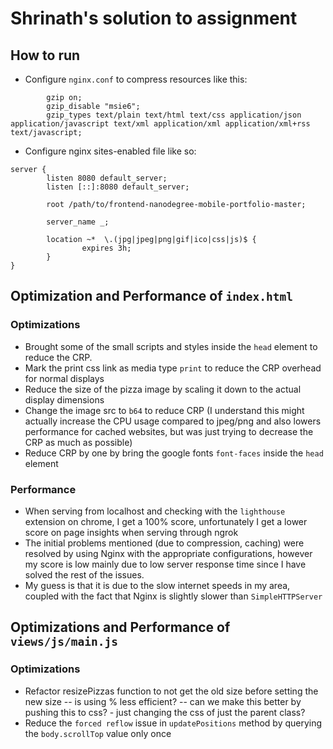 # Shrinath's solution to assignment

## How to run
- Configure `nginx.conf` to compress resources like this:
```
        gzip on;
        gzip_disable "msie6";
        gzip_types text/plain text/html text/css application/json application/javascript text/xml application/xml application/xml+rss text/javascript;
```
- Configure nginx sites-enabled file like so:
```
server {
        listen 8080 default_server;
        listen [::]:8080 default_server;

        root /path/to/frontend-nanodegree-mobile-portfolio-master;

        server_name _;

        location ~*  \.(jpg|jpeg|png|gif|ico|css|js)$ {
                expires 3h;
        }
}
```

## Optimization and Performance of `index.html`
### Optimizations
- Brought some of the small scripts and styles inside the `head` element to reduce the CRP.
- Mark the print css link as media type `print` to reduce the CRP overhead for normal displays
- Reduce the size of the pizza image by scaling it down to the actual display dimensions
- Change the image src to `b64` to reduce CRP (I understand this might actually increase the CPU usage compared to jpeg/png and also lowers performance for cached websites, but was just trying to decrease the CRP as much as possible)
- Reduce CRP by one by bring the google fonts `font-faces` inside the `head` element

### Performance
- When serving from localhost and checking with the `lighthouse` extension on chrome, I get a 100% score, unfortunately I get a lower score on page insights when serving through ngrok
- The initial problems mentioned (due to compression, caching) were resolved by using Nginx with the appropriate configurations, however my score is low mainly due to low server response time since I have solved the rest of the issues.
- My guess is that it is due to the slow internet speeds in my area, coupled with the fact that Nginx is slightly slower than `SimpleHTTPServer`

## Optimizations and Performance of `views/js/main.js`
### Optimizations
- Refactor resizePizzas function to not get the old size before setting the new size
	-- is using % less efficient?
	-- can we make this better by pushing this to css? - just changing the css of just the parent class?
- Reduce the `forced reflow` issue in `updatePositions` method by querying the `body.scrollTop` value only once
